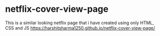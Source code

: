 # netflix-cover-view-page
This is a similar looking netflix page that i have created using only HTML, CSS and JS
https://harshitsharma1250.github.io/netflix-cover-view-page/
